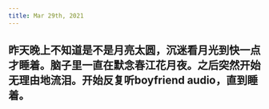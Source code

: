 ```yaml
---
title: Mar 29th, 2021
---
```


## 昨天晚上不知道是不是月亮太圆，沉迷看月光到快一点才睡着。脑子里一直在默念春江花月夜。之后突然开始无理由地流泪。开始反复听boyfriend audio，直到睡着。

